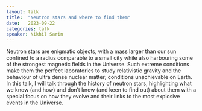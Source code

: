 ```yaml
---
layout: talk
title:  "Neutron stars and where to find them"
date:   2023-09-22
categories: talk
speaker: Nikhil Sarin
---
```

Neutron stars are enigmatic objects, with a mass larger than our sun confined to a radius comparable to a small city while also harbouring some of the strongest magnetic fields in the Universe. Such extreme conditions make them the perfect laboratories to study relativistic gravity and the behaviour of ultra dense nuclear matter; conditions unachievable on Earth. In this talk, I will talk through the history of neutron stars, highlighting what we know (and how) and don’t know (and keen to find out) about them with a special focus on how they evolve and their links to the most explosive events in the Universe.
